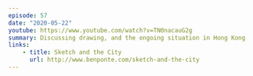 ```yaml
---
episode: 57
date: "2020-05-22"
youtube: https://www.youtube.com/watch?v=TN0nacauG2g
summary: Discussing drawing, and the ongoing situation in Hong Kong
links:
    - title: Sketch and the City
      url: http://www.benponte.com/sketch-and-the-city
---
```

